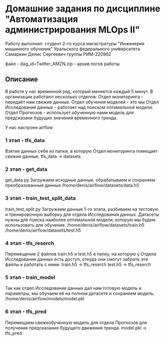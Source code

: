 
# Домашние задания по дисциплине "Автоматизация администрирования MLOps II"

Работу выполнил: студент 2-го курса магистратуры "Инженерия машинного обучения" Уральского федерального университета Самаркин Денис Сергеевич группы РИМ-220962

файл - dag_id=Twitter_AMZN.zip - архив логов работы

## Описание

В работе у нас временной ряд, который меняется каждый 5 минут. В организации работают несколько отделов:
Отдел мониторинга - передаёт нам свежие данные.
Отдел обучения моделей - это мы
Отдел Исследования данных - работает над поиском оптимальной модели.
Отдел Прогнозов - использует обученную нами модель для предсказани будущих значений временного тренда.


У нас настроен airflow 

### 1 этап - tfs_data
Взятие данных себе из папки, в которую Отдел мониторинга помещает свежие данные.
tfs_data -> datasets

### 2 этап - get_data
get_data.py
Загружаем исходные данные, обрабатываем и сохраняем преобразованные данные
/home/denis/airflow/datasets/data.h5

### 3 этап - train_test_split_data
train_test_split.py
Загружаем данные 1-го этапа, разбиваем на тестовую и тренировочную выборку для отдела Исследования данных. Датасеты нужны для поиска наиболее оптимальной модели, которую мы будем использовать для обучения.
/home/denis/airflow/datasets/train.h5
/home/denis/airflow/datasets/test.h5

### 4 этап - tfs_reserch
Перемещение 2 файлов train.h5 и test.h5 в папку, на которую у Отдела Исследования данных есть доступ, откуда они смогут забрать эти файлы и работать с ними.
train.h5 -> tfs_reserch
test.h5 -> tfs_reserch

### 5 этап - train_model
Так как отдел Исследования данных дал нам готовую модель и параметры, мы обучаем её на полном датасете и сохраняем модель.
/home/denis/airflow/models/model.pkl

### 6 этап - tfs_pred
Перемещаем свежеобученную модель для отдела Прогнозов для получения предсказание будущего движения тренда.
model.pkl -> tfs_pred

